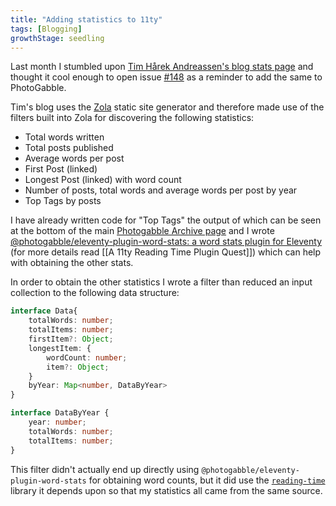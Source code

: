 ```yaml
---
title: "Adding statistics to 11ty"
tags: [Blogging]
growthStage: seedling
---
```


Last month I stumbled upon [Tim Hårek Andreassen's blog stats page](https://timharek.no/stats/) and thought it cool enough to open issue [#148](https://github.com/photogabble/website/issues/148) as a reminder to add the same to PhotoGabble.

Tim's blog uses the [Zola](https://www.getzola.org/) static site generator and therefore made use of the filters built into Zola for discovering the following statistics:

- Total words written
- Total posts published
- Average words per post
- First Post (linked)
- Longest Post (linked) with word count
- Number of posts, total words and average words per post by year
- Top Tags by posts

I have already written code for "Top Tags" the output of which can be seen at the bottom of the main [Photogabble Archive page](/blog/) and I wrote [@photogabble/eleventy-plugin-word-stats: a word stats plugin for Eleventy](https://github.com/photogabble/eleventy-plugin-word-stats) (for more details read [[A 11ty Reading Time Plugin Quest]]) which can help with obtaining the other stats.

In order to obtain the other statistics I wrote a filter than reduced an input collection to the following data structure:

```ts
interface Data{
    totalWords: number;
    totalItems: number;
    firstItem?: Object;
    longestItem: {
        wordCount: number;
        item?: Object;
    }
    byYear: Map<number, DataByYear>
}

interface DataByYear {
    year: number;
    totalWords: number;
    totalItems: number;
}
```

This filter didn't actually end up directly using `@photogabble/eleventy-plugin-word-stats` for obtaining word counts, but it did use the [`reading-time`](https://www.npmjs.com/package/reading-time) library it depends upon so that my statistics all came from the same source.